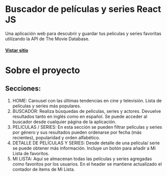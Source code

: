 # Buscador de películas y series React JS

Una aplicación web para descubrir y guardar tus peliculas y series favoritas utilizando la API de The Movie Database.

#### [Vistar sitio](http://movie-app.luciapeterlin.surge.sh)

# Sobre el proyecto

## Secciones:

1) HOME: Carousel con las últimas tendencias en cine y televisión. Lista de películas y series más populares. 
2) BUSCADOR: Realiza búsquedas de películas, series y actores. Devuelve resultados tanto en inglés como en español. Se puede acceder al buscador desde cualquier página de la aplicación.
3) PELICULAS / SERIES: En esta sección se pueden filtrar películas y series por género y sus resultados pueden ordenarse por fecha (más recientes), popularidad y orden alfabético. 
4) DETALLE DE PELÍCULAS Y SERIES: Desde detalle de una película/ serie se puede obtener más información. Incluye un botón para añadir a Mi Lista de favoritos.
5) MI LISTA: Aquí se almacenan todas las películas y series agregadas como favoritos por los usuarios. En el header se mantiene actualizado el contador de ítems de Mi Lista.
